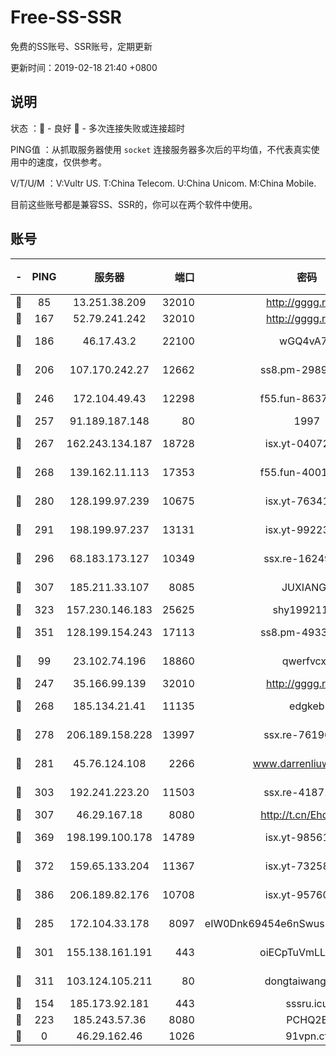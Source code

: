 # Free-SS-SSR

免费的SS账号、SSR账号，定期更新

更新时间：2019-02-18 21:40 +0800

## 说明

状态     ：🙂 - 良好 🙁 - 多次连接失败或连接超时

PING值   ：从抓取服务器使用 `socket` 连接服务器多次后的平均值，不代表真实使用中的速度，仅供参考。

V/T/U/M  ：V:Vultr US. T:China Telecom. U:China Unicom. M:China Mobile.

目前这些账号都是兼容SS、SSR的，你可以在两个软件中使用。

## 账号

|-|PING|服务器|端口|密码|加密方式|区域|V/T/U/M|
|:----:|:----:|:-----:|-----:|:----:|:----:|:----:|:----:|
|🙂|85|13.251.38.209|32010|http://gggg.rocks|chacha20|SG|7↑/9↑/8↑/9↑|
|🙂|167|52.79.241.242|32010|http://gggg.rocks|chacha20|KR|9↑/9↑/10↑/9↑|
|🙂|186|46.17.43.2|22100|wGQ4vA7D|aes-256-gcm|RU|7↓/10↑/10↑/10↑|
|🙂|206|107.170.242.27|12662|ss8.pm-29895906|aes-256-cfb|US|10↑/10↑/10↑/10↑|
|🙂|246|172.104.49.43|12298|f55.fun-86373807|aes-256-cfb|SG|10↑/10↑/10↑/10↑|
|🙂|257|91.189.187.148|80|1997|chacha20|US|6↑/5↑/5↑/5↑|
|🙂|267|162.243.134.187|18728|isx.yt-04072308|aes-256-cfb|US|9↑/9↑/9↑/9↑|
|🙂|268|139.162.11.113|17353|f55.fun-40016960|aes-256-cfb|SG|10↑/10↑/10↑/10↑|
|🙂|280|128.199.97.239|10675|isx.yt-76341094|aes-256-cfb|SG|9↑/9↑/9↑/9↑|
|🙂|291|198.199.97.237|13131|isx.yt-99223416|aes-256-cfb|US|9↑/9↑/9↑/9↑|
|🙂|296|68.183.173.127|10349|ssx.re-16249427|aes-256-cfb|US|10↑/10↑/10↑/10↑|
|🙂|307|185.211.33.107|8085|JUXIANGE|aes-128-ctr|US|10↑/10↑/10↑/10↑|
|🙂|323|157.230.146.183|25625|shy19921124|rc4-md5|US|10↑/10↑/10↑/10↑|
|🙂|351|128.199.154.243|17113|ss8.pm-49338576|aes-256-cfb|SG|10↑/10↑/10↑/10↑|
|🙂|99|23.102.74.196|18860|qwerfvcxz|aes-256-gcm|JP|8↑/10↑/10↑/10↑|
|🙂|247|35.166.99.139|32010|http://gggg.rocks|chacha20|US|8↑/8↑/8↑/8↑|
|🙂|268|185.134.21.41|11135|edgkeb|aes-256-cfb|GB|10↑/10↑/10↑/10↑|
|🙂|278|206.189.158.228|13997|ssx.re-76196312|aes-256-cfb|SG|10↑/10↑/10↑/10↑|
|🙂|281|45.76.124.108|2266|www.darrenliuwei.com|aes-256-cfb|AU|9↑/10↑/9↑/10↑|
|🙂|303|192.241.223.20|11503|ssx.re-41871836|aes-256-cfb|US|10↑/10↑/10↑/10↑|
|🙂|307|46.29.167.18|8080|http://t.cn/EhdmTxe|rc4-md5|RU|10↑/10↑/10↑/10↑|
|🙂|369|198.199.100.178|14789|isx.yt-98561144|aes-256-cfb|US|9↑/9↑/9↑/9↑|
|🙂|372|159.65.133.204|11367|isx.yt-73258581|aes-256-cfb|SG|9↑/9↑/9↑/9↑|
|🙂|386|206.189.82.176|10708|isx.yt-95760947|aes-256-cfb|SG|9↑/9↑/9↑/9↑|
|🙂|285|172.104.33.178|8097|eIW0Dnk69454e6nSwuspv9DmS201tQ0D|aes-256-cfb|SG|10↑/10↑/10↑/10↑|
|🙂|301|155.138.161.191|443|oiECpTuVmLLxk4Ts|aes-256-cfb|US|2↓/10↑/10↑/10↑|
|🙂|311|103.124.105.211|80|dongtaiwang.com|aes-256-cfb|US|10↑/10↑/10↑/10↑|
|🙁|154|185.173.92.181|443|sssru.icu|rc4-md5|RU|10↑/7↓/9↓/10↑|
|🙁|223|185.243.57.36|8080|PCHQ2E|rc4-md5|US|9↑/8↑/9↑/9↑|
|🙁|0|46.29.162.46|1026|91vpn.cf|rc4-md5|RU|9↑/9↑/10↑/10↑|
